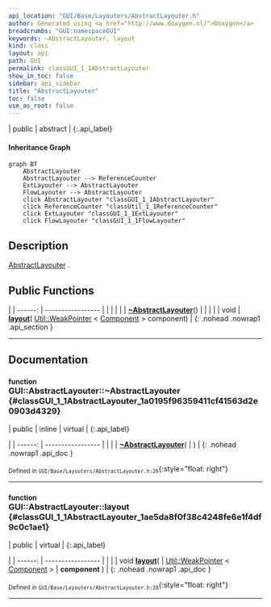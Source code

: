 ```yaml
---
api_location: "GUI/Base/Layouters/AbstractLayouter.h"
author: Generated using <a href="http://www.doxygen.nl/">Doxygen</a>
breadcrumbs: "GUI:namespaceGUI"
keywords: ~AbstractLayouter, layout
kind: class
layout: api
path: GUI
permalink: classGUI_1_1AbstractLayouter
show_in_toc: false
sidebar: api_sidebar
title: "AbstractLayouter"
toc: false
use_as_root: false
---
```


| public | abstract |
{:.api_label}

#### Inheritance Graph

```mermaid
graph BT
	AbstractLayouter
	AbstractLayouter --> ReferenceCounter
	ExtLayouter --> AbstractLayouter
	FlowLayouter --> AbstractLayouter
	click AbstractLayouter "classGUI_1_1AbstractLayouter"
	click ReferenceCounter "classUtil_1_1ReferenceCounter"
	click ExtLayouter "classGUI_1_1ExtLayouter"
	click FlowLayouter "classGUI_1_1FlowLayouter"
```

## Description

[AbstractLayouter](classGUI_1_1AbstractLayouter) .



## Public Functions

|
| ------: | ----------------- |
|  | |
|  | **[~AbstractLayouter](#classGUI_1_1AbstractLayouter_1a0195f96359411cf41563d2e0903d4329)**() |
|  | |
| void | **[layout](#classGUI_1_1AbstractLayouter_1ae5da8f0f38c4248fe6e1f4df9c0c1ae1)**( [Util::WeakPointer](classUtil_1_1WeakPointer) < [Component](classGUI_1_1Component) > component) |
{: .nohead .nowrap1 .api_section }


-------------------------------------------------------------------

## Documentation

### <small>function</small><br/> GUI::AbstractLayouter::~AbstractLayouter {#classGUI_1_1AbstractLayouter_1a0195f96359411cf41563d2e0903d4329}

| public | inline | virtual |
{:.api_label}

|
| ------: | ----------------- |
|  |
|  **[~AbstractLayouter](#classGUI_1_1AbstractLayouter_1a0195f96359411cf41563d2e0903d4329)**( |  ) |
{: .nohead .nowrap1 .api_doc }





<sub>Defined in `GUI/Base/Layouters/AbstractLayouter.h:26`</sub>{:style="float: right"}

-------------------------------------------------------------------

### <small>function</small><br/> GUI::AbstractLayouter::layout {#classGUI_1_1AbstractLayouter_1ae5da8f0f38c4248fe6e1f4df9c0c1ae1}

| public | virtual |
{:.api_label}

|
| ------: | ----------------- |
|  |
| void **[layout](#classGUI_1_1AbstractLayouter_1ae5da8f0f38c4248fe6e1f4df9c0c1ae1)**( |  [Util::WeakPointer](classUtil_1_1WeakPointer) < [Component](classGUI_1_1Component) > | **component** ) |
{: .nohead .nowrap1 .api_doc }





<sub>Defined in `GUI/Base/Layouters/AbstractLayouter.h:28`</sub>{:style="float: right"}

-------------------------------------------------------------------

